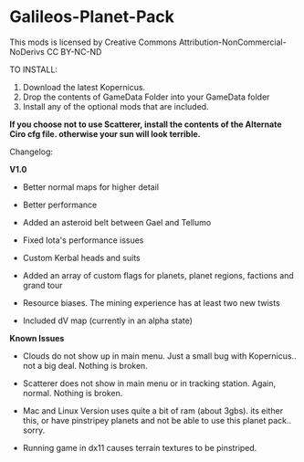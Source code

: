 # Galileos-Planet-Pack

This mods is licensed by Creative Commons Attribution-NonCommercial-NoDerivs 
CC BY-NC-ND 

TO INSTALL:

1. Download the latest Kopernicus.
2. Drop the contents of GameData Folder into your GameData folder
3. Install any of the optional mods that are included.

**If you choose not to use Scatterer, install the contents of the Alternate Ciro cfg file. otherwise your sun will look terrible.**


Changelog:

**V1.0**

* Better normal maps for higher detail

* Better performance 

* Added an asteroid belt between Gael and Tellumo

* Fixed Iota's performance issues

* Custom Kerbal heads and suits

* Added an array of custom flags for planets, planet regions, factions and grand tour

* Resource biases. The mining experience has at least two new twists

* Included dV map (currently in an alpha state)



**Known Issues**
 
* Clouds do not show up in main menu. Just a small bug with Kopernicus.. not a big deal. Nothing is broken.

* Scatterer does not show in main menu or in tracking station. Again, normal. Nothing is broken.

* Mac and Linux Version uses quite a bit of ram (about 3gbs). its either this, or have pinstripey planets and not be able to use this planet pack.. sorry.

* Running game in dx11 causes terrain textures to be pinstriped.
